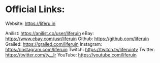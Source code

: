 # Official Links:

Website: https://liferu.in

Anilist: https://anilist.co/user/liferuin
eBay: https://www.ebay.com/usr/liferuin
Github: https://github.com/liferuin
Grailed: https://grailed.com/liferuin
Instagram: https://instagram.com/liferuin
Twitch: https://twitch.tv/liferuintv
Twitter: https://twitter.com/ty__lr
YouTube: https://youtube.com/liferuin